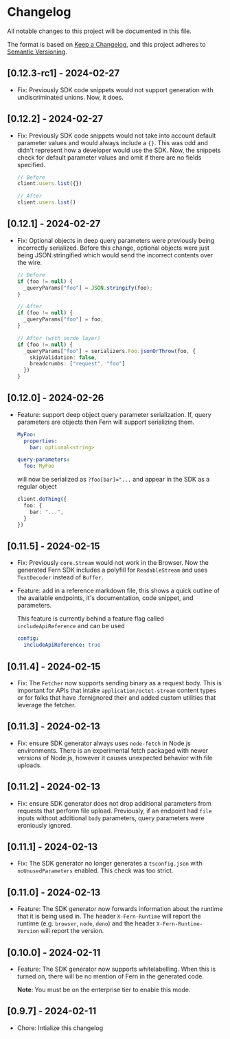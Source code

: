 # Changelog

All notable changes to this project will be documented in this file.

The format is based on [Keep a Changelog](https://keepachangelog.com/en/1.0.0/),
and this project adheres to [Semantic Versioning](https://semver.org/spec/v2.0.0.html).

## [0.12.3-rc1] - 2024-02-27

- Fix: Previously SDK code snippets would not support generation with undiscriminated
  unions. Now, it does. 


## [0.12.2] - 2024-02-27

- Fix: Previously SDK code snippets would not take into account default parameter values
  and would always include a `{}`. This was odd and didn't represent how a developer 
  would use the SDK. Now, the snippets check for default parameter values and omit 
  if there are no fields specified. 

  ```ts
  // Before
  client.users.list({})

  // After
  client.users.list()
  ```

## [0.12.1] - 2024-02-27

- Fix: Optional objects in deep query parameters were previously being incorrectly 
  serialized. Before this change, optional objects were just being JSON.stringified
  which would send the incorrect contents over the wire. 

  ```ts
  // Before
  if (foo != null) {
    _queryParams["foo"] = JSON.stringify(foo);
  }

  // After 
  if (foo != null) {
    _queryParams["foo"] = foo;
  }

  // After (with serde layer)
  if (foo != null) {
    _queryParams["foo"] = serializers.Foo.jsonOrThrow(foo, {
      skipValidation: false,
      breadcrumbs: ["request", "foo"]
    })
  }
  ```

## [0.12.0] - 2024-02-26

- Feature: support deep object query parameter serialization. If, query parameters are 
  objects then Fern will support serializing them. 

  ```yaml
  MyFoo: 
    properties: 
      bar: optional<string> 

  query-parameters: 
    foo: MyFoo
  ```

  will now be serialized as `?foo[bar]="...` and appear in the SDK as a regular object

  ```ts
  client.doThing({
    foo: {
      bar: "...",
    }
  })
  ```
  
## [0.11.5] - 2024-02-15

- Fix: Previously `core.Stream` would not work in the Browser. Now the generated Fern SDK 
  includes a polyfill for `ReadableStream` and uses `TextDecoder` instead of `Buffer`. 

- Feature: add in a reference markdown file, this shows a quick outline of the available endpoints, 
  it's documentation, code snippet, and parameters.

  This feature is currently behind a feature flag called `includeApiReference` and can be used 
  ```yaml
  config: 
    includeApiReference: true
  ```

## [0.11.4] - 2024-02-15

- Fix: The `Fetcher` now supports sending binary as a request body. This is important
  for APIs that intake `application/octet-stream` content types or for folks that have
  .fernignored their and added custom utilities that leverage the fetcher.

## [0.11.3] - 2024-02-13

- Fix: ensure SDK generator always uses `node-fetch` in Node.js environments. There is an experimental
  fetch packaged with newer versions of Node.js, however it causes unexpected behavior with
  file uploads.

## [0.11.2] - 2024-02-13

- Fix: ensure SDK generator does not drop additional parameters from requests that perform file upload. Previously, if an endpoint had `file` inputs without additional `body` parameters, query parameters were eroniously ignored.

## [0.11.1] - 2024-02-13

- Fix: The SDK generator no longer generates a `tsconfig.json` with `noUnusedParameters`
  enabled. This check was too strict.

## [0.11.0] - 2024-02-13

- Feature: The SDK generator now forwards information about the runtime that it is being
  used in. The header `X-Fern-Runtime` will report the runtime (e.g. `browser`, `node`, `deno`)
  and the header `X-Fern-Runtime-Version` will report the version.

## [0.10.0] - 2024-02-11

- Feature: The SDK generator now supports whitelabelling. When this is turned on,
  there will be no mention of Fern in the generated code.

  **Note**: You must be on the enterprise tier to enable this mode.

## [0.9.7] - 2024-02-11

- Chore: Intialize this changelog
